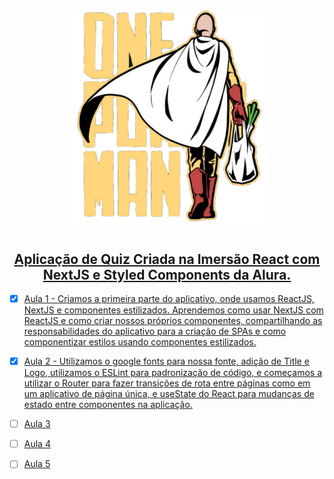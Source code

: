 <h1 align="center"> 
  <a href="https://one-punch-man-quiz.franciscoarmando63.vercel.app/" targer="_blank">
    <img width="320" height="350" src="logoOnePunch.png"/>
  </h1>
</center>
<h2 align="center"> Aplicação de Quiz Criada na Imersão React com NextJS e Styled Components da Alura.</h2>

- [x] Aula 1 - Criamos a primeira parte do aplicativo, onde usamos ReactJS, NextJS e componentes estilizados. Aprendemos como usar NextJS com ReactJS e como criar nossos próprios componentes, compartilhando as responsabilidades do aplicativo para a criação de SPAs e como componentizar estilos usando componentes estilizados.

- [x] Aula 2 - Utilizamos o google fonts para nossa fonte, adição de Title e Logo, utilizamos o ESLint para padronização de código, e começamos a utilizar o  Router para fazer transições de rota entre páginas como em um aplicativo de página única, e useState do React para mudanças de estado entre componentes na aplicação.

- [ ] Aula 3

- [ ] Aula 4

- [ ] Aula 5
